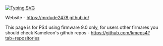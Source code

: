 [![Typing SVG](https://readme-typing-svg.demolab.com?font=Fira+Code&weight=700&size=30&pause=1000&color=F7BE0E&width=435&lines=MrDude+Waz+Ere)](https://git.io/typing-svg)

Website - https://mrdude2478.github.io/

This page is for PS4 using firmware 9.0 only, for users other firmares you should check Kameleon's github repos - https://github.com/kmeps4?tab=repositories
